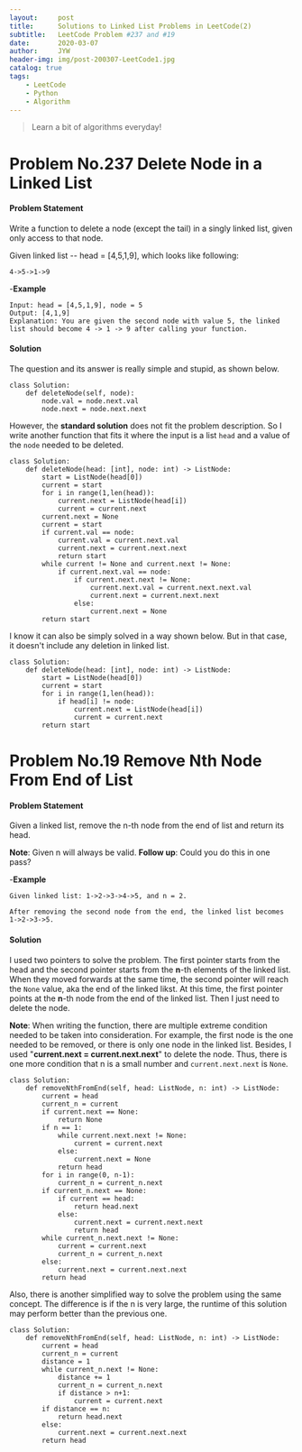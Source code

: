 ```yaml
---
layout:     post
title:      Solutions to Linked List Problems in LeetCode(2)
subtitle:   LeetCode Problem #237 and #19
date:       2020-03-07
author:     JYW
header-img: img/post-200307-LeetCode1.jpg
catalog: true
tags:
    - LeetCode
    - Python
    - Algorithm
---
```


>Learn a bit of algorithms everyday!

# Problem No.237 Delete Node in a Linked List

#### Problem Statement

Write a function to delete a node (except the tail) in a singly linked list, given only access to that node.

Given linked list -- head = [4,5,1,9], which looks like following:
```
4->5->1->9
```
-**Example**
```
Input: head = [4,5,1,9], node = 5
Output: [4,1,9]
Explanation: You are given the second node with value 5, the linked list should become 4 -> 1 -> 9 after calling your function.
```

#### Solution

The question and its answer is really simple and stupid, as shown below. 

```
class Solution:
    def deleteNode(self, node):
        node.val = node.next.val
        node.next = node.next.next
```
However, the **standard solution** does not fit the problem description. So I write another function that fits it where the input is a list `head` and a value of the `node` needed to be deleted. 
```
class Solution:
    def deleteNode(head: [int], node: int) -> ListNode:
        start = ListNode(head[0])
        current = start
        for i in range(1,len(head)):
            current.next = ListNode(head[i])
            current = current.next
        current.next = None
        current = start
        if current.val == node:
            current.val = current.next.val
            current.next = current.next.next
            return start
        while current != None and current.next != None:
            if current.next.val == node:
                if current.next.next != None:
                    current.next.val = current.next.next.val
                    current.next = current.next.next
                else: 
                    current.next = None
        return start
``` 
I know it can also be simply solved in a way shown below. But in that case, it doesn't include any deletion in linked list.
```
class Solution:
    def deleteNode(head: [int], node: int) -> ListNode:
        start = ListNode(head[0])
        current = start
        for i in range(1,len(head)):
            if head[i] != node:
                current.next = ListNode(head[i])
                current = current.next
        return start
```

# Problem No.19 Remove Nth Node From End of List

#### Problem Statement

Given a linked list, remove the n-th node from the end of list and return its head.

**Note**: Given n will always be valid.
**Follow up**: Could you do this in one pass?

-**Example**
```
Given linked list: 1->2->3->4->5, and n = 2.

After removing the second node from the end, the linked list becomes 1->2->3->5.
```

#### Solution

I used two pointers to solve the problem. The first pointer starts from the head and the second pointer starts from the **n**-th elements of the linked list. When they moved forwards at the same time, the second pointer will reach the `None` value, aka the end of the linked likst. At this time, the first pointer points at the **n**-th node from the end of the linked list. Then I just need to delete the node.

**Note**: When writing the function, there are multiple extreme condition needed to be taken into consideration. For example, the first node is the one needed to be removed, or there is only one node in the linked list. Besides, I used "**current.next = current.next.next**" to delete the node. Thus, there is one more condition that n is a small number and `current.next.next` is `None`.
```
class Solution:
    def removeNthFromEnd(self, head: ListNode, n: int) -> ListNode:
        current = head
        current_n = current
        if current.next == None:
            return None
        if n == 1:
            while current.next.next != None:
                current = current.next
            else:
                current.next = None
            return head
        for i in range(0, n-1):
            current_n = current_n.next
        if current_n.next == None:
            if current == head:
                return head.next
            else:
                current.next = current.next.next
                return head
        while current_n.next.next != None:
            current = current.next
            current_n = current_n.next
        else:
            current.next = current.next.next
        return head
``` 
Also, there is another simplified way to solve the problem using the same concept. The difference is if the n is very large, the runtime of this solution may perform better than the previous one.
```
class Solution:
    def removeNthFromEnd(self, head: ListNode, n: int) -> ListNode:
        current = head
        current_n = current
        distance = 1
        while current_n.next != None:
            distance += 1
            current_n = current_n.next
            if distance > n+1:
                current = current.next
        if distance == n:
            return head.next
        else:
            current.next = current.next.next
        return head
```